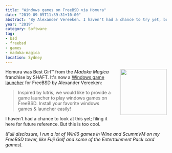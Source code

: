 ```yaml
---
title: "Windows games on FreeBSD via Homura"
date: "2019-09-05T11:39:31+10:00"
abstract: "By Alexander Vereeken. I haven't had a chance to try yet, but looks too cool."
year: "2019"
category: Software
tag:
- bsd
- freebsd
- games
- madoka-magica
location: Sydney
---
```

<p><img src="https://rubenerd.com/files/2019/homura-pc@1x.jpg" srcset="https://rubenerd.com/files/2019/homura-pc@1x.png 1x, https://rubenerd.com/files/2019/homura-pc@2x.png 2x" alt="" style="width:144px; background:transparent; float:right; margin:0 0 1em 2em" /></p>

Homura was Best Girl&trade; from the *Madoka Magica* franchise by SHAFT. It's now a [Windows game launcher](https://github.com/Alexander88207/Homura) for FreeBSD by Alexander Vereeken:

> Inspired by lutris, we would like to provide a game launcher to play windows games on FreeBSD. Install your favorite windows games & launcher easily!

I haven't had a chance to look at this yet; filing it here for future reference. But this is too cool.

*(Full disclosure, I run a lot of Win16 games in Wine and ScummVM on my FreeBSD tower, like Fuji Golf and some of the Entertainment Pack card games).*

